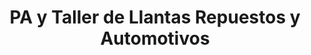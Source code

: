---
title: "PA y Taller de Llantas Repuestos y Automotivos"
url: /rio-branco/pa-y-taller-de-llantas-repuestos-y-automotivos/
shop: piezas de automóviles
---